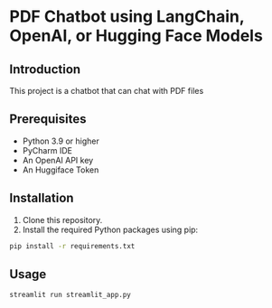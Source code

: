 # PDF Chatbot using LangChain, OpenAI, or Hugging Face Models

## Introduction
This project is a chatbot that can chat with PDF files

## Prerequisites
- Python 3.9 or higher
- PyCharm IDE
- An OpenAI API key
- An Huggiface Token

## Installation

1. Clone this repository.
2. Install the required Python packages using pip:

```bash
pip install -r requirements.txt
```

## Usage
```bash
streamlit run streamlit_app.py
```
